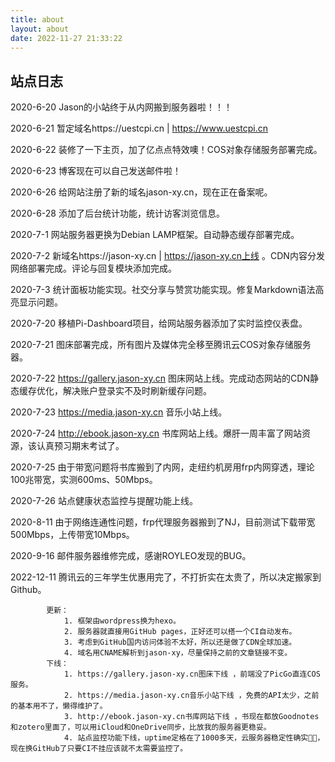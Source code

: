 ```yaml
---
title: about
layout: about
date: 2022-11-27 21:33:22
---
```

## 站点日志

2020-6-20  Jason的小站终于从内网搬到服务器啦！！！

2020-6-21   暂定域名https://uestcpi.cn | https://www.uestcpi.cn

2020-6-22  装修了一下主页，加了亿点点特效噢！COS对象存储服务部署完成。

2020-6-23  博客现在可以自己发送邮件啦！

2020-6-26  给网站注册了新的域名jason-xy.cn，现在正在备案呢。

2020-6-28  添加了后台统计功能，统计访客浏览信息。

2020-7-1    网站服务器更换为Debian LAMP框架。自动静态缓存部署完成。

2020-7-2    新域名https://jason-xy.cn | https://jason-xy.cn上线 。CDN内容分发网络部署完成。评论与回复模块添加完成。

2020-7-3    统计面板功能实现。社交分享与赞赏功能实现。修复Markdown语法高亮显示问题。

2020-7-20   移植Pi-Dashboard项目，给网站服务器添加了实时监控仪表盘。

2020-7-21   图床部署完成，所有图片及媒体完全移至腾讯云COS对象存储服务器。

2020-7-22   https://gallery.jason-xy.cn 图床网站上线。完成动态网站的CDN静态缓存优化，解决账户登录实不及时刷新缓存问题。

2020-7-23   https://media.jason-xy.cn 音乐小站上线。

2020-7-24   http://ebook.jason-xy.cn 书库网站上线。爆肝一周丰富了网站资源，该认真预习期末考试了。

2020-7-25   由于带宽问题将书库搬到了内网，走纽约机房用frp内网穿透，理论100兆带宽，实测600ms、50Mbps。

2020-7-26   站点健康状态监控与提醒功能上线。

2020-8-11    由于网络连通性问题，frp代理服务器搬到了NJ，目前测试下载带宽500Mbps，上传带宽10Mbps。

2020-9-16   邮件服务器维修完成，感谢ROYLEO发现的BUG。

2022-12-11  腾讯云的三年学生优惠用完了，不打折实在太贵了，所以决定搬家到Github。

            更新：
                1. 框架由wordpress换为hexo。
                2. 服务器就直接用GitHub pages，正好还可以搭一个CI自动发布。
                3. 考虑到GitHub国内访问体验不太好，所以还是做了CDN全球加速。
                4. 域名用CNAME解析到jason-xy，尽量保持之前的文章链接不变。
            下线：
                1. https://gallery.jason-xy.cn图床下线 ，前端没了PicGo直连COS服务。
                2. https://media.jason-xy.cn音乐小站下线 ，免费的API太少，之前的基本用不了，懒得维护了。
                3. http://ebook.jason-xy.cn书库网站下线 ，书现在都放Goodnotes和zotero里面了，可以用iCloud和OneDrive同步，比放我的服务器更稳妥。
                4. 站点监控功能下线，uptime定格在了1000多天，云服务器稳定性确实🐂🍺，现在换GitHub了只要CI不挂应该就不太需要监控了。

<script src="https://utteranc.es/client.js"
        repo="Jason-xy/jason-xy.github.io"
        issue-term="pathname"
        label="💬"
        theme="github-dark"
        crossorigin="anonymous"
        async>
</script>